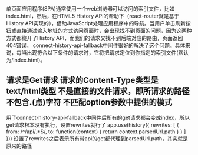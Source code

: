 单页面应用程序(SPA)通常使用一个web浏览器可以访问的索引文件，比如index.html，然后，在HTML5 History API的帮助下（react-router就是基于History API实现的），借助JavaScript处理应用程序中的导航。当用户单击刷新按钮或直接通过输入地址的方式访问页面时，会出现找不到页面的问题，因为这两种方式都绕开了History API，而我们的请求又找不到后端对应的路由，页面返回404错误。
connect-history-api-fallback中间件很好的解决了这个问题。具体来说，每当出现符合以下条件的请求时，它将把请求定位到你指定的索引文件(默认为/index.html)。

请求是Get请求
请求的Content-Type类型是text/html类型
不是直接的文件请求，即所请求的路径不包含.(点)字符
不匹配option参数中提供的模式
--------------------- 
用了connect-history-api-fallback中间件后所有的get请求都会变成index，所以get请求根本没有执行，设置rewrites就行了
    app.use(history({
    rewrites: [
      {
        from: /^\/api\/.*$/,
        to: function(context) {
            return context.parsedUrl.path
        }
      }
    ]
  }))
  设置了rewrites之后表示所有带api的get都代理到parsedUrl.path，其实就是原来的路径